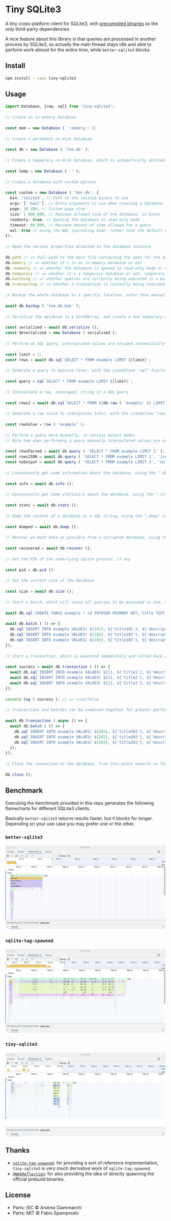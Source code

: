# Tiny SQLite3

A tiny cross-platform client for SQLite3, with [precompiled binaries](https://github.com/fabiospampinato/sqlite3-binaries) as the only third-party dependencies.

A nice feature about this library is that queries are processed in another process by SQLite3, so actually the main thread stays idle and able to perform work almost for the entire time, while `better-sqlite3` blocks.

## Install

```sh
npm install --save tiny-sqlite3
```

## Usage

```ts
import Database, {raw, sql} from 'tiny-sqlite3';

// Create an in-memory database

const mem = new Database ( ':memory:' );

// Create a permament on-disk database

const db = new Database ( 'foo.db' );

// Create a temporary on-disk database, which is automatically deleted when the database is closed

const temp = new Database ( '' );

// Create a database with custom options

const custom = new Database ( 'bar.db', {
  bin: 'sqlite3', // Path to the sqlite3 binary to use
  args: ['-bail'], // Extra arguments to use when creating a database
  page: 16_384, // Custom page size
  size: 1_000_000, // Maximum allowed size of the database, in bytes
  readonly: true, // Opening the database in read-only mode
  timeout: 60_000, // Maximum amount of time allowed for a query
  wal: true // Using the WAL journaling mode, rather than the default one
});

// Read the various properties attached to the database instance

db.path // => full path to the main file containing the data for the database, or ":memory:" if it's an in-memory database
db.memory // => whether it's in an in-memory database or not
db.readonly // => whether the database is opened in read-only mode or not
db.temporary // => whether it's a temporary database or not, temporary databases are automatically deleted from disk on close
db.batching // => whether queries are currently being executed in a batch or not
db.transacting // => whether a transaction is currently being executed or not

// Backup the whole database to a specific location, safer than manually coping files

await db.backup ( 'foo.db.bak' );

// Serialize the database to a Uint8Array, and create a new temporary database from that Uint8Array

const serialized = await db.serialize ();
const deserialized = new Database ( serialized );

// Perform an SQL query, interpolated values are escaped automatically

const limit = 1;
const rows = await db.sql`SELECT * FROM example LIMIT ${limit}`;

// Generate a query to execute later, with the standalone "sql" function

const query = sql`SELECT * FROM example LIMIT ${limit}`;

// Interpolate a raw, unescaped, string in a SQL query

const rows2 = await db.sql`SELECT * FROM ${db.raw ( 'example' )} LIMIT ${limit}`;

// Generate a raw value to interpolate later, with the standalone "raw" function

const rawValue = raw ( 'example' );

// Perform a query more manually, in various output modes
// Note how when performing a query manually interpolated values are not escaped automatically unless you use the "sql" function

const rowsParsed = await db.query ( 'SELECT * FROM example LIMIT 1' );
const rowsJSON = await db.query ( 'SELECT * FROM example LIMIT 1', 'json' );
const noOutput = await db.query ( 'SELECT * FROM example LIMIT 1', 'null' );

// Conveniently get some information about the database, using the ".dbinfo" command

const info = await db.info ();

// Conveniently get some statistics about the database, using the ".stats" command

const stats = await db.stats ();

// Dump the content of a database as a SQL string, using the ".dump" command

const dumped = await db.dump ();

// Recover as much data as possible from a corrupted database, using the ".recover" command

const recovered = await db.recover ();

// Get the PID of the underlying sqlite process, if any

const pid = db.pid ();

// Get the current size of the database

const size = await db.size ();

// Start a batch, which will cause all queries to be executed as one, their output won't be available

await db.sql`CREATE TABLE example ( id INTEGER PRIMARY KEY, title TEXT, description TEXT )`;

await db.batch ( () => {
  db.sql`INSERT INTO example VALUES( ${101}, ${'title101'}, ${'description101'} )`;
  db.sql`INSERT INTO example VALUES( ${102}, ${'title102'}, ${'description102'} )`;
  db.sql`INSERT INTO example VALUES( ${103}, ${'title103'}, ${'description103'} )`;
});

// Start a transaction, which is executed immediately and rolled back automatically if the function passed to the "transaction" method throws at any point

const success = await db.transaction ( () => {
  await db.sql`INSERT INTO example VALUES( ${1}, ${'title1'}, ${'description1'} )`;
  await db.sql`INSERT INTO example VALUES( ${2}, ${'title2'}, ${'description2'} )`;
  await db.sql`INSERT INTO example VALUES( ${1}, ${'title1'}, ${'description1'} )`; // This will cause the transaction to be rolled back
});

console.log ( success ); // => true|false

// Transactions and batches can be combined together for greater performance

await db.transaction ( async () => {
  await db.batch ( () => {
    db.sql`INSERT INTO example VALUES( ${201}, ${'title201'}, ${'description201'} )`;
    db.sql`INSERT INTO example VALUES( ${202}, ${'title202'}, ${'description202'} )`;
    db.sql`INSERT INTO example VALUES( ${203}, ${'title203'}, ${'description203'} )`;
  });
});

// Close the connection to the database, from this point onwards no further queries can be executed

db.close ();
```

## Benchmark

Executing the benchmark provided in this repo generates the following flamecharts for different SQLite3 clients.

Basically `better-sqlite3` returns results faster, but it blocks for longer. Depending on your use case you may prefer one or the other.

### `better-sqlite3`

![](resources/screenshots/better-sqlite3.png)

### `sqlite-tag-spawned`

![](resources/screenshots/sqlite-tag-spawned.png)

### `tiny-sqlite3`

![](resources/screenshots/tiny-sqlite3.png)

## Thanks

- [`sqlite-tag-spawned`](https://github.com/WebReflection/sqlite-tag-spawned): for providing a sort of reference implementation, `tiny-sqlite3` is very much derivative work of `sqlite-tag-spawned`.
- [`@WebReflection`](https://github.com/WebReflection): for also providing the idea of directly spawning the official prebuild binaries.

## License

- Parts: ISC © Andrea Giammarchi
- Parts: MIT © Fabio Spampinato
